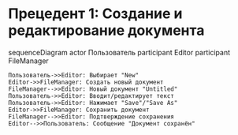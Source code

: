 # Прецедент 1: Создание и редактирование документа
sequenceDiagram
    actor Пользователь
    participant Editor
    participant FileManager

    Пользователь->>Editor: Выбирает "New"
    Editor->>FileManager: Создать новый документ
    FileManager-->>Editor: Новый документ "Untitled"
    Пользователь->>Editor: Вводит/редактирует текст
    Пользователь->>Editor: Нажимает "Save"/"Save As"
    Editor->>FileManager: Сохранить документ
    FileManager-->>Editor: Подтверждение сохранения
    Editor-->>Пользователь: Сообщение "Документ сохранён"

